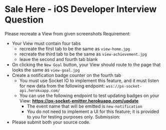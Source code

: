 # Sale Here - iOS Developer Interview Question

Please recreate a View from given screenshots Requirement:

- Your View must contain four tabs
    - recreate the first tab to be the same as `view-home.jpg`
    - recreate the third tab to be the same as `view-achievement.jpg`
    - leave the second and fourth tab blank
- On clicking the `New Goal` button, your View should route to the page that looks the same as `view-goal.jpg`
- Create a notification badge counter on the fourth tab
    - You must use Socket IO to implement this feature, and it must listen for new data from the following endpoint: `wss://px-socket-api.herokuapp.com/`
    - You can use the following endpoint to test updating badges on your View: **https://px-socket-emitter.herokuapp.com/update**
        - The event name that will be emitted is `new-notification`
        - You do not need to implement a UI for this feature; it is provided to you for testing purposes only. Submission:
- Please submit both your source code.
